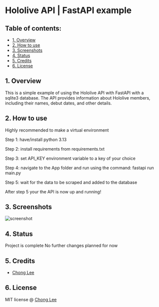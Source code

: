 # Hololive API | FastAPI example


## Table of contents:

- [1. Overview](#1-overview)
- [2. How to use](#2-how-to-use)
- [3. Screenshots](#3-screenshots)
- [4. Status](#4-status)
- [5. Credits](#5-credits)
- [6. License](#6-license)

## 1. Overview

This is a simple example of using the Hololive API with FastAPI with a sqlite3 database. The API provides information about Hololive members, including their names, debut dates, and other details.</p>

## 2. How to use

Highly recommended to make a virtual environment

Step 1: have/install python 3.13

Step 2: install requirements from requirements.txt

Step 3: set API_KEY environment variable to a key of your choice

Step 4: navigate to the App folder and run using the command: fastapi run main.py

Step 5: wait for the data to be scraped and added to the database

After step 5 your the API is now up and running!

## 3. Screenshots
![screenshot](https://i.ibb.co/4gmB3ndc/image.png)

## 4. Status

Project is complete
No further changes planned for now

## 5. Credits

- [Chong Lee](https://github.com/andr3wdown)

## 6. License
MIT license @ [Chong Lee](https://github.com/andr3wdown)
